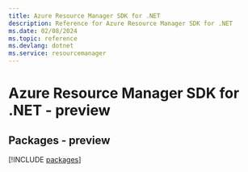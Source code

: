 ```yaml
---
title: Azure Resource Manager SDK for .NET
description: Reference for Azure Resource Manager SDK for .NET
ms.date: 02/08/2024
ms.topic: reference
ms.devlang: dotnet
ms.service: resourcemanager
---
```

# Azure Resource Manager SDK for .NET - preview
## Packages - preview
[!INCLUDE [packages](resource-manager-index.md)]